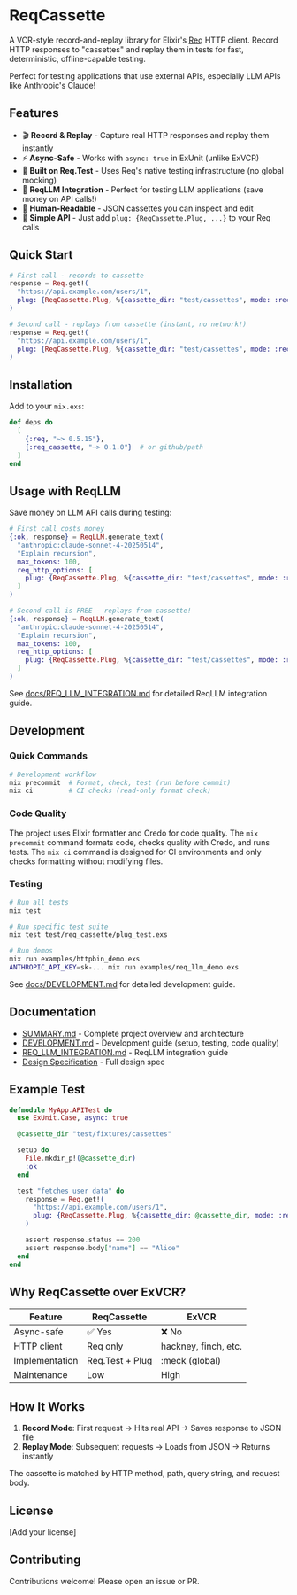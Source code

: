 # ReqCassette

A VCR-style record-and-replay library for Elixir's [Req](https://hexdocs.pm/req)
HTTP client. Record HTTP responses to "cassettes" and replay them in tests for
fast, deterministic, offline-capable testing.

Perfect for testing applications that use external APIs, especially LLM APIs
like Anthropic's Claude!

## Features

- 🎬 **Record & Replay** - Capture real HTTP responses and replay them instantly
- ⚡ **Async-Safe** - Works with `async: true` in ExUnit (unlike ExVCR)
- 🔌 **Built on Req.Test** - Uses Req's native testing infrastructure (no global
  mocking)
- 🤖 **ReqLLM Integration** - Perfect for testing LLM applications (save money
  on API calls!)
- 📝 **Human-Readable** - JSON cassettes you can inspect and edit
- 🎯 **Simple API** - Just add `plug: {ReqCassette.Plug, ...}` to your Req calls

## Quick Start

```elixir
# First call - records to cassette
response = Req.get!(
  "https://api.example.com/users/1",
  plug: {ReqCassette.Plug, %{cassette_dir: "test/cassettes", mode: :record}}
)

# Second call - replays from cassette (instant, no network!)
response = Req.get!(
  "https://api.example.com/users/1",
  plug: {ReqCassette.Plug, %{cassette_dir: "test/cassettes", mode: :record}}
)
```

## Installation

Add to your `mix.exs`:

```elixir
def deps do
  [
    {:req, "~> 0.5.15"},
    {:req_cassette, "~> 0.1.0"}  # or github/path
  ]
end
```

## Usage with ReqLLM

Save money on LLM API calls during testing:

```elixir
# First call costs money
{:ok, response} = ReqLLM.generate_text(
  "anthropic:claude-sonnet-4-20250514",
  "Explain recursion",
  max_tokens: 100,
  req_http_options: [
    plug: {ReqCassette.Plug, %{cassette_dir: "test/cassettes", mode: :record}}
  ]
)

# Second call is FREE - replays from cassette!
{:ok, response} = ReqLLM.generate_text(
  "anthropic:claude-sonnet-4-20250514",
  "Explain recursion",
  max_tokens: 100,
  req_http_options: [
    plug: {ReqCassette.Plug, %{cassette_dir: "test/cassettes", mode: :record}}
  ]
)
```

See [docs/REQ_LLM_INTEGRATION.md](docs/REQ_LLM_INTEGRATION.md) for detailed
ReqLLM integration guide.

## Development

### Quick Commands

```bash
# Development workflow
mix precommit  # Format, check, test (run before commit)
mix ci         # CI checks (read-only format check)
```

### Code Quality

The project uses Elixir formatter and Credo for code quality. The `mix
precommit` command formats code, checks quality with Credo, and runs tests. The
`mix ci` command is designed for CI environments and only checks formatting
without modifying files.

### Testing

```bash
# Run all tests
mix test

# Run specific test suite
mix test test/req_cassette/plug_test.exs

# Run demos
mix run examples/httpbin_demo.exs
ANTHROPIC_API_KEY=sk-... mix run examples/req_llm_demo.exs
```

See [docs/DEVELOPMENT.md](docs/DEVELOPMENT.md) for detailed development guide.

## Documentation

- [SUMMARY.md](docs/SUMMARY.md) - Complete project overview and architecture
- [DEVELOPMENT.md](docs/DEVELOPMENT.md) - Development guide (setup, testing,
  code quality)
- [REQ_LLM_INTEGRATION.md](docs/REQ_LLM_INTEGRATION.md) - ReqLLM integration
  guide
- [Design Specification](docs/DESIGN_SPEC.md) - Full design spec

## Example Test

```elixir
defmodule MyApp.APITest do
  use ExUnit.Case, async: true

  @cassette_dir "test/fixtures/cassettes"

  setup do
    File.mkdir_p!(@cassette_dir)
    :ok
  end

  test "fetches user data" do
    response = Req.get!(
      "https://api.example.com/users/1",
      plug: {ReqCassette.Plug, %{cassette_dir: @cassette_dir, mode: :record}}
    )

    assert response.status == 200
    assert response.body["name"] == "Alice"
  end
end
```

## Why ReqCassette over ExVCR?

| Feature        | ReqCassette     | ExVCR                |
| -------------- | --------------- | -------------------- |
| Async-safe     | ✅ Yes          | ❌ No                |
| HTTP client    | Req only        | hackney, finch, etc. |
| Implementation | Req.Test + Plug | :meck (global)       |
| Maintenance    | Low             | High                 |

## How It Works

1. **Record Mode**: First request → Hits real API → Saves response to JSON file
2. **Replay Mode**: Subsequent requests → Loads from JSON → Returns instantly

The cassette is matched by HTTP method, path, query string, and request body.

## License

[Add your license]

## Contributing

Contributions welcome! Please open an issue or PR.
